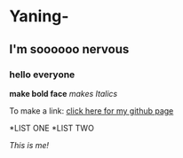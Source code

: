 # Yaning-
## I'm soooooo nervous
### hello everyone  

**make bold face**
*makes Italics*

To make a link:
[click here for my github page](http://github.com/126-hi/Yaning-)

*LIST ONE
*LIST TWO


*This is me!*
